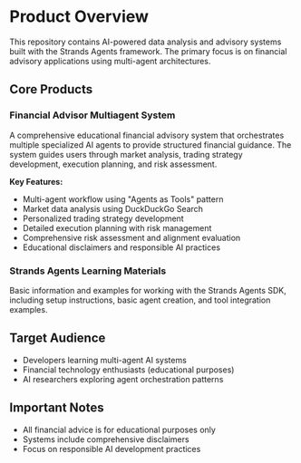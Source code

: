# Product Overview

This repository contains AI-powered data analysis and advisory systems built with the Strands Agents framework. The primary focus is on financial advisory applications using multi-agent architectures.

## Core Products

### Financial Advisor Multiagent System
A comprehensive educational financial advisory system that orchestrates multiple specialized AI agents to provide structured financial guidance. The system guides users through market analysis, trading strategy development, execution planning, and risk assessment.

**Key Features:**
- Multi-agent workflow using "Agents as Tools" pattern
- Market data analysis using DuckDuckGo Search
- Personalized trading strategy development
- Detailed execution planning with risk management
- Comprehensive risk assessment and alignment evaluation
- Educational disclaimers and responsible AI practices

### Strands Agents Learning Materials
Basic information and examples for working with the Strands Agents SDK, including setup instructions, basic agent creation, and tool integration examples.

## Target Audience
- Developers learning multi-agent AI systems
- Financial technology enthusiasts (educational purposes)
- AI researchers exploring agent orchestration patterns

## Important Notes
- All financial advice is for educational purposes only
- Systems include comprehensive disclaimers
- Focus on responsible AI development practices